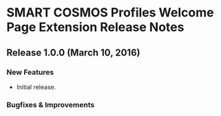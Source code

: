 # SMART COSMOS Profiles Welcome Page Extension Release Notes

## Release 1.0.0 (March 10, 2016)

### New Features

* Initial release.

### Bugfixes & Improvements
